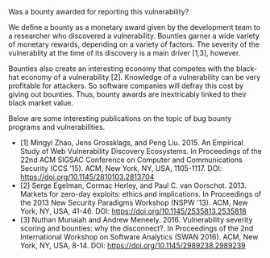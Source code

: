 Was a bounty awarded for reporting this vulnerability?

We define a bounty as a monetary award given by the development team to a researcher who discovered a vulnerability. Bounties garner a wide variety of monetary rewards, depending on a variety of factors. The severity of the vulnerablity at the time of its discovery is a main driver [1,3], however.

Bounties also create an interesting economy that competes with the black-hat economy of a vulnerability [2]. Knowledge of a vulnerability can be very profitable for attackers. So software companies will defray this cost by giving out bounties. Thus, bounty awards are inextricably linked to their black market value.

Below are some interesting publications on the topic of bug bounty programs and vulnerabilities.

* [1] Mingyi Zhao, Jens Grossklags, and Peng Liu. 2015. An Empirical Study of Web Vulnerability Discovery Ecosystems. In Proceedings of the 22nd ACM SIGSAC Conference on Computer and Communications Security (CCS '15). ACM, New York, NY, USA, 1105-1117. DOI: https://doi.org/10.1145/2810103.2813704
* [2] Serge Egelman, Cormac Herley, and Paul C. van Oorschot. 2013. Markets for zero-day exploits: ethics and implications. In Proceedings of the 2013 New Security Paradigms Workshop (NSPW '13). ACM, New York, NY, USA, 41-46. DOI: https://doi.org/10.1145/2535813.2535818
* [3] Nuthan Munaiah and Andrew Meneely. 2016. Vulnerability severity scoring and bounties: why the disconnect?. In Proceedings of the 2nd International Workshop on Software Analytics (SWAN 2016). ACM, New York, NY, USA, 8-14. DOI: https://doi.org/10.1145/2989238.2989239
